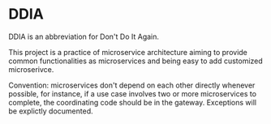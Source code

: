 # DDIA
DDIA is an abbreviation for Don't Do It Again.

This project is a practice of microservice architecture aiming to provide common functionalities as microservices and being easy to add customized microserivce.

Convention: microservices don't depend on each other directly whenever possible, for instance, if a use case involves two or more microservices to complete, the coordinating code should be in the gateway. Exceptions will be explictly documented.
